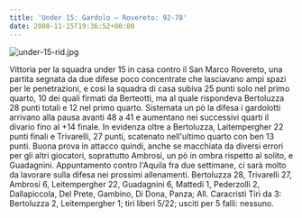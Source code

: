 ```yaml
---
title: 'Under 15: Gardolo – Rovereto: 92-78'
date: 2008-11-15T19:36:52+00:00
---
```

![under-15-rid.jpg](/images/articoli/under-15-rid.jpg)

Vittoria per la squadra under 15 in casa contro il San Marco Rovereto, una partita segnata da due difese poco concentrate che lasciavano ampi spazi per le penetrazioni, e così la squadra di casa subiva 25 punti solo nel primo quarto, 10 dei quali firmati da Berteotti, ma al quale rispondeva Bertoluzza 28 punti totali e 12 nel primo quarto. Sistemata un pò la difesa i gardolotti arrivano alla pausa avanti 48 a 41 e aumentano nei successivi quarti il divario fino al +14 finale. In evidenza oltre a Bertoluzza, Laitempergher 22 punti finali e Trivarelli, 27 punti, scatenato nell'ultimo quarto con ben 13 punti. Buona prova in attacco quindi, anche se macchiata da diversi errori per gli altri giocatori, soprattutto Ambrosi, un pò in ombra rispetto al solito, e Guadagnini. Appuntamento contro l'Aquila fra due settimane, ci sarà molto da lavorare sulla difesa nei prossimi allenamenti.
Bertoluzza 28, Trivarelli 27, Ambrosi 6, Leitempergher 22, Guadagnini 6, Mattedi 1, Pederzolli 2, Dallapiccola, Del Prete, Gambino, Di Dona, Panza; All. Caracristi Tiri da 3: Bertoluzza 2, Leitempergher 1; tiri liberi 5/22; usciti per 5 falli: nessuno.